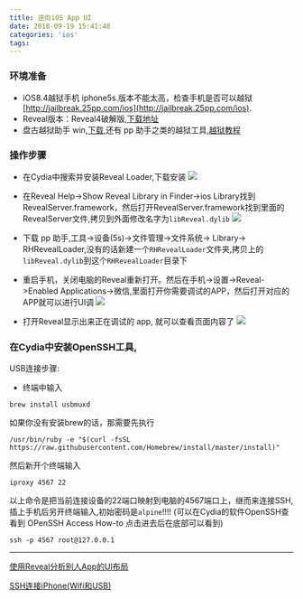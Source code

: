 ```yaml
---
title: 逆向iOS App UI
date: 2018-09-19 15:41:48
categories: 'ios'
tags:
---
```

### 环境准备
* iOS8.4越狱手机 iphone5s.版本不能太高，检查手机是否可以越狱[http://jailbreak.25pp.com/ios](http://jailbreak.25pp.com/ios).
* Reveal版本：Reveal4破解版,[下载地址](http://xclient.info/s/reveal.html?t=8aec8cdb98515fa0fac961a20fac00045ea18128)
* 盘古越狱助手 win,[下载](http://www.pangu.io/),还有 pp 助手之类的越狱工具,[越狱教程](http://jailbreak.25pp.com/ppjailbreak/?from=25pp_00119)

### 操作步骤

* 在Cydia中搜索并安装Reveal Loader,下载安装
![](http://7xooko.com1.z0.glb.clouddn.com/2016-07-27-Snip20160727_11.png)

* 在Reveal Help->Show Reveal Library in Finder->ios Library找到RevealServer.framework，然后打开RevealServer.framework找到里面的RevealServer文件,拷贝到外面修改名字为`libReveal.dylib`
![](http://7xooko.com1.z0.glb.clouddn.com/reveal/show-reveal-library-in-finder.jpg)

* 下载 pp 助手,工具->设备(5s)->文件管理->文件系统-> Library-> RHRevealLoader,没有的话新建一个`RHRevealLoader`文件夹,拷贝上的`libReveal.dylib`到这个`RHRevealLoader`目录下
* 重启手机，关闭电脑的Reveal重新打开。然后在手机->设置->Reveal->Enabled Applications->微信,里面打开你需要调试的APP，然后打开对应的APP就可以进行UI调
![](http://7xooko.com1.z0.glb.clouddn.com/2016-07-27-Snip20160727_8.png)

* 打开Reveal显示出来正在调试的 app, 就可以查看页面内容了
![](http://7xooko.com1.z0.glb.clouddn.com/2016-07-27-Snip20160727_10.png)

###  在Cydia中安装OpenSSH工具,
USB连接步骤:

* 终端中输入
	
```
brew install usbmuxd
```
	
如果你没有安装brew的话，那需要先执行
	
```
/usr/bin/ruby -e "$(curl -fsSL https://raw.githubusercontent.com/Homebrew/install/master/install)"
```

然后新开个终端输入
	
```
iproxy 4567 22
```
	
以上命令是把当前连接设备的22端口映射到电脑的4567端口上，继而来连接SSH,插上手机后另开终端输入,初始密码是`alpine`!!!! (可以在Cydia的软件OpenSSH查看到 OPenSSH Access How-to 点击进去后在底部可以看到)
	
```
ssh -p 4567 root@127.0.0.1
```

---------
[使用Reveal分析别人App的UI布局](http://chaosky.me/2016/07/27/iOS-Security-Defense-Reveal/)

[SSH连接iPhone(Wifi和USB)](https://www.jianshu.com/p/bf69cefc5f39)

<!--{% qnimg alfred.png title:配置 alt:preferrence 'class:class1 class2' extend:?imageView2/2/w/1400 %}-->